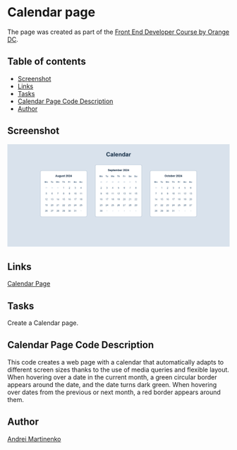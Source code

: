 # Calendar page

The page was created as part of the [Front End Developer Course by Orange DC](https://digitalcenter.orange.md/).

## Table of contents
- [Screenshot](#screenshot)
- [Links](#links)
- [Tasks](#tasks)
- [Calendar Page Code Description](#calendar-page-code-description)
- [Author](#author)

## Screenshot

![](./images/screenshot.png)

## Links

[Calendar Page](https://axinitm.github.io/ODC-Calendar-page/)

## Tasks

Create a Calendar page.

## Calendar Page Code Description

This code creates a web page with a calendar that automatically adapts to different screen sizes thanks to the use of media queries and flexible layout. When hovering over a date in the current month, a green circular border appears around the date, and the date turns dark green. When hovering over dates from the previous or next month, a red border appears around them.

## Author

[Andrei Martinenko](https://github.com/AxinitM)
